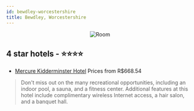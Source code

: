 ```yaml
---
id: bewdley-worcestershire
title: Bewdley, Worcestershire
---
```


<center><img src="https://i.travelapi.com/hotels/1000000/40000/34400/34328/f1b7c97d_z.jpg" alt="Room" /></center>


##  4 star hotels - ⭐️⭐️⭐️⭐️

-    [Mercure Kidderminster Hotel](https://us.hurb.com/hotels/bewdley/mercure-kidderminster-hotel-JNP-JP075780?cmp=18055) Prices from R$668.54
   > Don't miss out on the many recreational opportunities, including an indoor pool, a sauna, and a fitness center. Additional features at this hotel include complimentary wireless Internet access, a hair salon, and a banquet hall.
